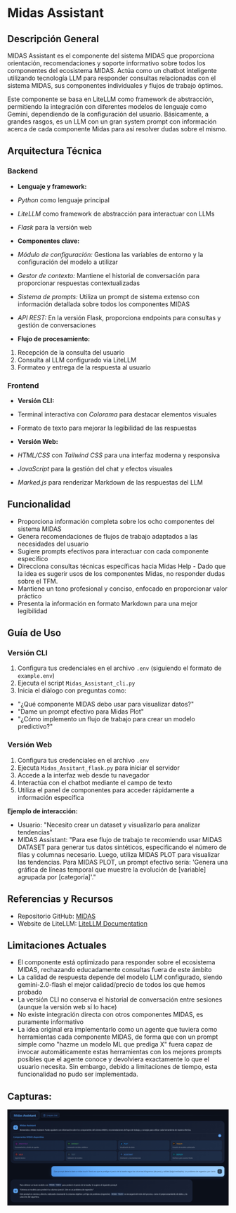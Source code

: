 # Midas Assistant

## Descripción General
MIDAS Assistant es el componente del sistema MIDAS que proporciona orientación, recomendaciones y soporte informativo sobre todos los componentes del ecosistema MIDAS. Actúa como un chatbot inteligente utilizando tecnología LLM para responder consultas relacionadas con el sistema MIDAS, sus componentes individuales y flujos de trabajo óptimos.

Este componente se basa en LiteLLM como framework de abstracción, permitiendo la integración con diferentes modelos de lenguaje como Gemini, dependiendo de la configuración del usuario. Básicamente, a grandes rasgos, es un LLM con un gran system prompt con información acerca de cada componente Midas para así resolver dudas sobre el mismo.

## Arquitectura Técnica

### Backend
- **Lenguaje y framework:** 
 - *Python* como lenguaje principal
 - *LiteLLM* como framework de abstracción para interactuar con LLMs
 - *Flask* para la versión web

- **Componentes clave:**
 - *Módulo de configuración:* Gestiona las variables de entorno y la configuración del modelo a utilizar
 - *Gestor de contexto:* Mantiene el historial de conversación para proporcionar respuestas contextualizadas
 - *Sistema de prompts:* Utiliza un prompt de sistema extenso con información detallada sobre todos los componentes MIDAS
 - *API REST:* En la versión Flask, proporciona endpoints para consultas y gestión de conversaciones

- **Flujo de procesamiento:**
 1. Recepción de la consulta del usuario
 2. Consulta al LLM configurado vía LiteLLM
 3. Formateo y entrega de la respuesta al usuario

### Frontend
- **Versión CLI:**
 - Terminal interactiva con *Colorama* para destacar elementos visuales
 - Formato de texto para mejorar la legibilidad de las respuestas

- **Versión Web:**
 - *HTML/CSS* con *Tailwind CSS* para una interfaz moderna y responsiva
 - *JavaScript* para la gestión del chat y efectos visuales
 - *Marked.js* para renderizar Markdown de las respuestas del LLM

## Funcionalidad
- Proporciona información completa sobre los ocho componentes del sistema MIDAS
- Genera recomendaciones de flujos de trabajo adaptados a las necesidades del usuario
- Sugiere prompts efectivos para interactuar con cada componente específico
- Direcciona consultas técnicas específicas hacia Midas Help - Dado que la idea es sugerir usos de los componentes Midas, no responder dudas sobre el TFM.
- Mantiene un tono profesional y conciso, enfocado en proporcionar valor práctico
- Presenta la información en formato Markdown para una mejor legibilidad

## Guía de Uso

### Versión CLI
1. Configura tus credenciales en el archivo `.env` (siguiendo el formato de `example.env`)
2. Ejecuta el script `Midas_Assistant_cli.py`
3. Inicia el diálogo con preguntas como:
  - "¿Qué componente MIDAS debo usar para visualizar datos?"
  - "Dame un prompt efectivo para Midas Plot"
  - "¿Cómo implemento un flujo de trabajo para crear un modelo predictivo?"

### Versión Web
1. Configura tus credenciales en el archivo `.env`
2. Ejecuta `Midas_Assitant_flask.py` para iniciar el servidor
3. Accede a la interfaz web desde tu navegador
4. Interactúa con el chatbot mediante el campo de texto
5. Utiliza el panel de componentes para acceder rápidamente a información específica

**Ejemplo de interacción:**
- Usuario: "Necesito crear un dataset y visualizarlo para analizar tendencias"
- MIDAS Assistant: "Para ese flujo de trabajo te recomiendo usar MIDAS DATASET para generar tus datos sintéticos, especificando el número de filas y columnas necesario. Luego, utiliza MIDAS PLOT para visualizar las tendencias. Para MIDAS PLOT, un prompt efectivo sería: 'Genera una gráfica de líneas temporal que muestre la evolución de [variable] agrupada por [categoría]'."

## Referencias y Recursos
- Repositorio GitHub: [MIDAS](https://github.com/warc0s/MIDAS)
- Website de LiteLLM: [LiteLLM Documentation](https://litellm.ai/)

## Limitaciones Actuales
- El componente está optimizado para responder sobre el ecosistema MIDAS, rechazando educadamente consultas fuera de este ámbito
- La calidad de respuesta depende del modelo LLM configurado, siendo gemini-2.0-flash el mejor calidad/precio de todos los que hemos probado
- La versión CLI no conserva el historial de conversación entre sesiones (aunque la versión web sí lo hace)
- No existe integración directa con otros componentes MIDAS, es puramente informativo
- La idea original era implementarlo como un agente que tuviera como herramientas cada componente MIDAS, de forma que con un prompt simple como "hazme un modelo ML que prediga X" fuera capaz de invocar automáticamente estas herramientas con los mejores prompts posibles que el agente conoce y devolviera exactamente lo que el usuario necesita. Sin embargo, debido a limitaciones de tiempo, esta funcionalidad no pudo ser implementada.

## Capturas:

![Midas Imagen](https://github.com/warc0s/MIDAS/blob/main/Extra/Imagenes/Midas_Assistant.png?raw=true)